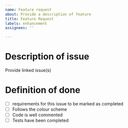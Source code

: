 ```yaml
---
name: Feature request
about: Provide a description of feature
title: Feature Request
labels: enhancement
assignees: ''

---
```


# Description of issue
Provide linked issue(s)
# Definition of done
- [ ] requirements for this issue to be marked as completed
- [ ] Follows the colour scheme
- [ ] Code is well commented
- [ ] Tests have been completed
